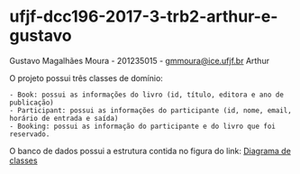 # ufjf-dcc196-2017-3-trb2-arthur-e-gustavo
Gustavo Magalhães Moura - 201235015 - gmmoura@ice.ufjf.br
Arthur

O projeto possui três classes de domínio:

    - Book: possui as informações do livro (id, título, editora e ano de publicação) 
    - Participant: possui as informações do participante (id, nome, email, horário de entrada e saída)
    - Booking: possui as informação do participante e do livro que foi reservado.

O banco de dados possui a estrutura contida no figura do link: [Diagrama de classes](diagrama.png)
